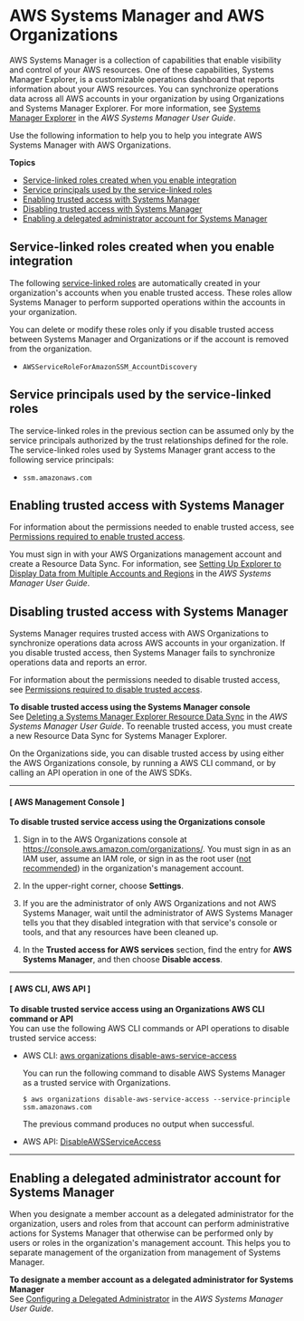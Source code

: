 # AWS Systems Manager and AWS Organizations<a name="services-that-can-integrate-ssm"></a>

AWS Systems Manager is a collection of capabilities that enable visibility and control of your AWS resources\. One of these capabilities, Systems Manager Explorer, is a customizable operations dashboard that reports information about your AWS resources\. You can synchronize operations data across all AWS accounts in your organization by using Organizations and Systems Manager Explorer\. For more information, see [Systems Manager Explorer](https://docs.aws.amazon.com/systems-manager/latest/userguide/Explorer.html) in the *AWS Systems Manager User Guide*\.

Use the following information to help you to help you integrate AWS Systems Manager with AWS Organizations\.

**Topics**
+ [Service\-linked roles created when you enable integration](#integrate-enable-slr-ssm)
+ [Service principals used by the service\-linked roles](#integrate-enable-svcprin-ssm)
+ [Enabling trusted access with Systems Manager](#integrate-enable-ta-ssm)
+ [Disabling trusted access with Systems Manager](#integrate-disable-ta-ssm)
+ [Enabling a delegated administrator account for Systems Manager](#integrate-disable-da-ssm)

## Service\-linked roles created when you enable integration<a name="integrate-enable-slr-ssm"></a>

The following [service\-linked roles](https://docs.aws.amazon.com/IAM/latest/UserGuide/using-service-linked-roles.html) are automatically created in your organization's accounts when you enable trusted access\. These roles allow Systems Manager to perform supported operations within the accounts in your organization\.

You can delete or modify these roles only if you disable trusted access between Systems Manager and Organizations or if the account is removed from the organization\.
+ `AWSServiceRoleForAmazonSSM_AccountDiscovery`

## Service principals used by the service\-linked roles<a name="integrate-enable-svcprin-ssm"></a>

The service\-linked roles in the previous section can be assumed only by the service principals authorized by the trust relationships defined for the role\. The service\-linked roles used by Systems Manager grant access to the following service principals:
+ `ssm.amazonaws.com`

## Enabling trusted access with Systems Manager<a name="integrate-enable-ta-ssm"></a>

For information about the permissions needed to enable trusted access, see [Permissions required to enable trusted access](orgs_integrate_services.md#orgs_trusted_access_perms)\.

You must sign in with your AWS Organizations management account and create a Resource Data Sync\. For information, see [Setting Up Explorer to Display Data from Multiple Accounts and Regions](https://docs.aws.amazon.com/systems-manager/latest/userguide/Explorer-resource-data-sync.html) in the *AWS Systems Manager User Guide*\.

## Disabling trusted access with Systems Manager<a name="integrate-disable-ta-ssm"></a>

Systems Manager requires trusted access with AWS Organizations to synchronize operations data across AWS accounts in your organization\. If you disable trusted access, then Systems Manager fails to synchronize operations data and reports an error\.

For information about the permissions needed to disable trusted access, see [Permissions required to disable trusted access](orgs_integrate_services.md#orgs_trusted_access_disable_perms)\.

**To disable trusted access using the Systems Manager console**  
See [Deleting a Systems Manager Explorer Resource Data Sync](https://docs.aws.amazon.com/systems-manager/latest/userguide/Explorer-using-resource-data-sync-delete.html) in the *AWS Systems Manager User Guide*\. To reenable trusted access, you must create a new Resource Data Sync for Systems Manager Explorer\.

On the Organizations side, you can disable trusted access by using either the AWS Organizations console, by running a AWS CLI command, or by calling an API operation in one of the AWS SDKs\.

------
#### [ AWS Management Console ]

**To disable trusted service access using the Organizations console**

1. Sign in to the AWS Organizations console at [https://console\.aws\.amazon\.com/organizations/](https://console.aws.amazon.com/organizations/)\. You must sign in as an IAM user, assume an IAM role, or sign in as the root user \([not recommended](https://docs.aws.amazon.com/IAM/latest/UserGuide/best-practices.html#lock-away-credentials)\) in the organization's management account\. 

1. In the upper\-right corner, choose **Settings**\.

1. If you are the administrator of only AWS Organizations and not AWS Systems Manager, wait until the administrator of AWS Systems Manager tells you that they disabled integration with that service's console or tools, and that any resources have been cleaned up\.

1. In the **Trusted access for AWS services** section, find the entry for **AWS Systems Manager**, and then choose **Disable access**\.

------
#### [ AWS CLI, AWS API ]

**To disable trusted service access using an Organizations AWS CLI command or API**  
You can use the following AWS CLI commands or API operations to disable trusted service access:
+ AWS CLI: [aws organizations disable\-aws\-service\-access](https://docs.aws.amazon.com/cli/latest/reference/organizations/disable-aws-service-access.html)

  You can run the following command to disable AWS Systems Manager as a trusted service with Organizations\.

  ```
  $ aws organizations disable-aws-service-access --service-principle ssm.amazonaws.com
  ```

  The previous command produces no output when successful\.
+ AWS API: [DisableAWSServiceAccess](https://docs.aws.amazon.com/organizations/latest/APIReference/API_DisableAWSServiceAccess.html)

------

## Enabling a delegated administrator account for Systems Manager<a name="integrate-disable-da-ssm"></a>

When you designate a member account as a delegated administrator for the organization, users and roles from that account can perform administrative actions for Systems Manager that otherwise can be performed only by users or roles in the organization's management account\. This helps you to separate management of the organization from management of Systems Manager\.

**To designate a member account as a delegated administrator for Systems Manager**  
See [Configuring a Delegated Administrator](https://docs.aws.amazon.com/systems-manager/latest/userguide/Explorer-setup-delegated-administrator.html) in the *AWS Systems Manager User Guide*\.